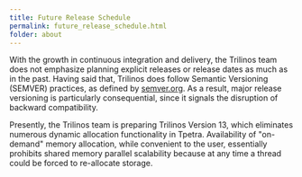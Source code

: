 ```yaml
---
title: Future Release Schedule
permalink: future_release_schedule.html
folder: about
---
```


With the growth in continuous integration and delivery, the Trilinos team does not emphasize planning explicit releases or release dates as much as in the past.  Having said that, Trilinos does follow Semantic Versioning (SEMVER) practices, as defined by [semver.org](https://semver.org).  As a result, major release versioning is particularly consequential, since it signals the disruption of backward compatibility.

Presently, the Trilinos team is preparing Trilinos Version 13, which eliminates numerous dynamic allocation functionality in Tpetra.  Availability of "on-demand" memory allocation, while convenient to the user, essentially prohibits shared memory parallel scalability because at any time a thread could be forced to re-allocate storage.
